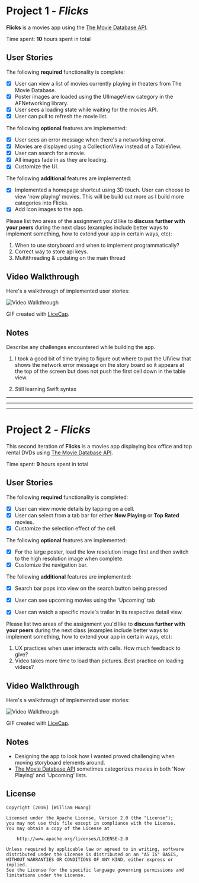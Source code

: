 # Project 1 - *Flicks*

**Flicks** is a movies app using the [The Movie Database API](https://developers.themoviedb.org/3).

Time spent: **10** hours spent in total

## User Stories

The following **required** functionality is complete:

- [x] User can view a list of movies currently playing in theaters from The Movie Database.
- [x] Poster images are loaded using the UIImageView category in the AFNetworking library.
- [x] User sees a loading state while waiting for the movies API.
- [x] User can pull to refresh the movie list.

The following **optional** features are implemented:

- [x] User sees an error message when there's a networking error.
- [x] Movies are displayed using a CollectionView instead of a TableView.
- [x] User can search for a movie.
- [x] All images fade in as they are loading.
- [x] Customize the UI.

The following **additional** features are implemented:

- [x] Implemented a homepage shortcut using 3D touch. User can choose to view 'now playing' movies. This will be build out more as I build more categories into Flicks.
- [x] Add Icon images to the app.

Please list two areas of the assignment you'd like to **discuss further with your peers** during the next class (examples include better ways to implement something, how to extend your app in certain ways, etc):

1. When to use storyboard and when to implement programmatically?
2. Correct way to store api keys.
3. Multithreading & updating on the main thread

## Video Walkthrough 

Here's a walkthrough of implemented user stories:

<img src='FlicksDemo.gif' title='Video Walkthrough' width='' alt='Video Walkthrough' />

GIF created with [LiceCap](http://www.cockos.com/licecap/).

## Notes

Describe any challenges encountered while building the app.

1. I took a good bit of time trying to figure out where to put the UIView that shows the network error message on the story board so it appears at the top of the screen but does not push the first cell down in the table view. 

2. Still learning Swift syntax

---
---
---

# Project 2 - *Flicks*

This second iteration of **Flicks** is a movies app displaying box office and top rental DVDs using [The Movie Database API](http://docs.themoviedb.apiary.io/#).

Time spent: **9** hours spent in total

## User Stories

The following **required** functionality is completed:

- [x] User can view movie details by tapping on a cell.
- [x] User can select from a tab bar for either **Now Playing** or **Top Rated** movies.
- [x] Customize the selection effect of the cell.

The following **optional** features are implemented:

- [x] For the large poster, load the low resolution image first and then switch to the high resolution image when complete.
- [x] Customize the navigation bar.

The following **additional** features are implemented:

- [x] Search bar pops into view on the search button being pressed
- [x] User can see upcoming movies using the 'Upcoming' tab
- [x] User can watch a specific movie's trailer in its respective detail view


Please list two areas of the assignment you'd like to **discuss further with your peers** during the next class (examples include better ways to implement something, how to extend your app in certain ways, etc):

1. UX practices when user interacts with cells. How much feedback to give?
2. Video takes more time to load than pictures. Best practice on loading videos?

## Video Walkthrough 

Here's a walkthrough of implemented user stories:

<img src='FlicksDemo2.gif' title='Video Walkthrough' width='' alt='Video Walkthrough' />

GIF created with [LiceCap](http://www.cockos.com/licecap/).

## Notes

- Designing the app to look how I wanted proved challenging when moving storyboard elements around.
- [The Movie Database API](http://docs.themoviedb.apiary.io/#) sometimes categorizes movies in both 'Now Playing' and 'Upcoming' lists.

## License

    Copyright [2016] [William Huang]

    Licensed under the Apache License, Version 2.0 (the "License");
    you may not use this file except in compliance with the License.
    You may obtain a copy of the License at

        http://www.apache.org/licenses/LICENSE-2.0

    Unless required by applicable law or agreed to in writing, software
    distributed under the License is distributed on an "AS IS" BASIS,
    WITHOUT WARRANTIES OR CONDITIONS OF ANY KIND, either express or implied.
    See the License for the specific language governing permissions and
    limitations under the License.
